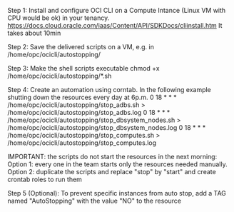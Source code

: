
Step 1:
Install and configure OCI CLI on a Compute Intance (Linux VM with CPU would be ok) in your tenancy.
https://docs.cloud.oracle.com/iaas/Content/API/SDKDocs/cliinstall.htm
It takes about 10min


Step 2:
Save the delivered scripts on a VM, e.g. in /home/opc/ocicli/autostopping/


Step 3:
Make the shell scripts executable
chmod +x /home/opc/ocicli/autostopping/*.sh


Step 4: 
Create an automation using corntab. In the following example shutting down the resources every day at 6p.m.
0 18 * * * /home/opc/ocicli/autostopping/stop_adbs.sh > /home/opc/ocicli/autostopping/stop_adbs.log
0 18 * * * /home/opc/ocicli/autostopping/stop_dbsystem_nodes.sh > /home/opc/ocicli/autostopping/stop_dbsystem_nodes.log
0 18 * * * /home/opc/ocicli/autostopping/stop_computes.sh > /home/opc/ocicli/autostopping/stop_computes.log


IMPORTANT: the scripts do not start the resources in the next morning:
Option 1: every one in the team starts only the resources needed manually.
Option 2: duplicate the scripts and replace "stop" by "start" and create crontab roles to run them


Step 5 (Optional):
To prevent specific instances from auto stop, add a TAG named "AutoStopping" with the value "NO" to the resource
